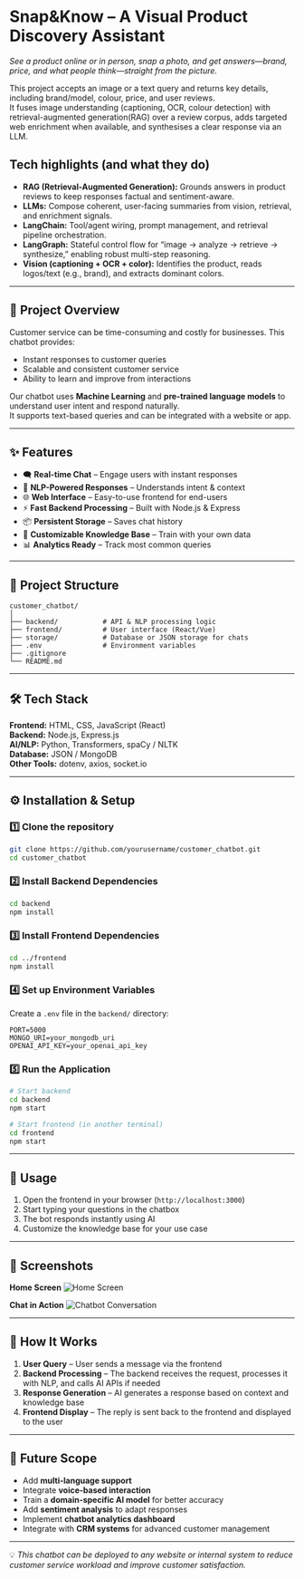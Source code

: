 # Snap&Know – A Visual Product Discovery Assistant

*See a product online or in person, snap a photo, and get answers—brand, price, and what people think—straight from the picture.*    

This project accepts an image or a text query and returns key details, including brand/model, colour, price, and user reviews.  
It fuses image understanding (captioning, OCR, colour detection) with retrieval-augmented generation(RAG) over a review corpus, adds targeted web enrichment when available, and synthesises a clear response via an LLM.

## Tech highlights (and what they do)
- **RAG (Retrieval-Augmented Generation):** Grounds answers in product reviews to keep responses factual and sentiment-aware.  
- **LLMs:** Compose coherent, user-facing summaries from vision, retrieval, and enrichment signals.  
- **LangChain:** Tool/agent wiring, prompt management, and retrieval pipeline orchestration.  
- **LangGraph:** Stateful control flow for “image → analyze → retrieve → synthesize,” enabling robust multi-step reasoning.  
- **Vision (captioning + OCR + color):** Identifies the product, reads logos/text (e.g., brand), and extracts dominant colors.


---

## 📌 Project Overview
Customer service can be time-consuming and costly for businesses. This chatbot provides:
- Instant responses to customer queries
- Scalable and consistent customer service
- Ability to learn and improve from interactions

Our chatbot uses **Machine Learning** and **pre-trained language models** to understand user intent and respond naturally.  
It supports text-based queries and can be integrated with a website or app.

---

## ✨ Features
- 🗨️ **Real-time Chat** – Engage users with instant responses
- 🧠 **NLP-Powered Responses** – Understands intent & context
- 🌐 **Web Interface** – Easy-to-use frontend for end-users
- ⚡ **Fast Backend Processing** – Built with Node.js & Express
- 📦 **Persistent Storage** – Saves chat history
- 🔧 **Customizable Knowledge Base** – Train with your own data
- 📊 **Analytics Ready** – Track most common queries

---

## 📂 Project Structure
```
customer_chatbot/
│
├── backend/           # API & NLP processing logic
├── frontend/          # User interface (React/Vue)
├── storage/           # Database or JSON storage for chats
├── .env               # Environment variables
├── .gitignore
└── README.md
```

---

## 🛠️ Tech Stack
**Frontend:** HTML, CSS, JavaScript (React)  
**Backend:** Node.js, Express.js  
**AI/NLP:** Python, Transformers, spaCy / NLTK  
**Database:** JSON / MongoDB  
**Other Tools:** dotenv, axios, socket.io

---

## ⚙️ Installation & Setup

### 1️⃣ Clone the repository
```bash
git clone https://github.com/yourusername/customer_chatbot.git
cd customer_chatbot
```

### 2️⃣ Install Backend Dependencies
```bash
cd backend
npm install
```

### 3️⃣ Install Frontend Dependencies
```bash
cd ../frontend
npm install
```

### 4️⃣ Set up Environment Variables
Create a `.env` file in the `backend/` directory:
```
PORT=5000
MONGO_URI=your_mongodb_uri
OPENAI_API_KEY=your_openai_api_key
```

### 5️⃣ Run the Application
```bash
# Start backend
cd backend
npm start

# Start frontend (in another terminal)
cd frontend
npm start
```

---

## 🚀 Usage
1. Open the frontend in your browser (`http://localhost:3000`)
2. Start typing your questions in the chatbox
3. The bot responds instantly using AI
4. Customize the knowledge base for your use case

---

## 📸 Screenshots

**Home Screen**
![Home Screen](screenshots/home.png)

**Chat in Action**
![Chatbot Conversation](screenshots/chat.png)

---

## 🧠 How It Works
1. **User Query** – User sends a message via the frontend
2. **Backend Processing** – The backend receives the request, processes it with NLP, and calls AI APIs if needed
3. **Response Generation** – AI generates a response based on context and knowledge base
4. **Frontend Display** – The reply is sent back to the frontend and displayed to the user

---

## 🔮 Future Scope
- Add **multi-language support**
- Integrate **voice-based interaction**
- Train a **domain-specific AI model** for better accuracy
- Add **sentiment analysis** to adapt responses
- Implement **chatbot analytics dashboard**
- Integrate with **CRM systems** for advanced customer management

---

💡 *This chatbot can be deployed to any website or internal system to reduce customer service workload and improve customer satisfaction.*
